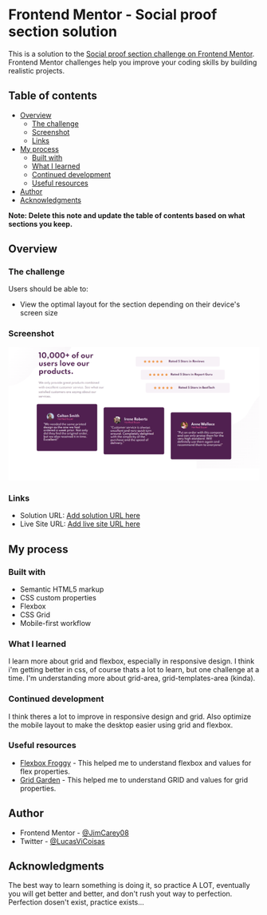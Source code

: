 # Frontend Mentor - Social proof section solution

This is a solution to the [Social proof section challenge on Frontend Mentor](https://www.frontendmentor.io/challenges/social-proof-section-6e0qTv_bA). Frontend Mentor challenges help you improve your coding skills by building realistic projects. 

## Table of contents

- [Overview](#overview)
  - [The challenge](#the-challenge)
  - [Screenshot](#screenshot)
  - [Links](#links)
- [My process](#my-process)
  - [Built with](#built-with)
  - [What I learned](#what-i-learned)
  - [Continued development](#continued-development)
  - [Useful resources](#useful-resources)
- [Author](#author)
- [Acknowledgments](#acknowledgments)

**Note: Delete this note and update the table of contents based on what sections you keep.**

## Overview

### The challenge

Users should be able to:

- View the optimal layout for the section depending on their device's screen size

### Screenshot

![](./images/screenshot.png)


### Links

- Solution URL: [Add solution URL here](https://your-solution-url.com)
- Live Site URL: [Add live site URL here](https://your-live-site-url.com)

## My process

### Built with

- Semantic HTML5 markup
- CSS custom properties
- Flexbox
- CSS Grid
- Mobile-first workflow


### What I learned

I learn more about grid and flexbox, especially in responsive design. I think i'm getting better in css, of course thats a lot to learn, but one challenge at a time. I'm understanding more about grid-area, grid-templates-area (kinda).

### Continued development

I think theres a lot to improve in responsive design and grid. Also optimize the mobile layout to make the desktop easier using grid and flexbox.

### Useful resources

- [Flexbox Froggy](https://flexboxfroggy.com) - This helped me to understand flexbox and values for flex properties.
- [Grid Garden](https://cssgridgarden.com) - This helped me to understand GRID and values for grid properties.


## Author

- Frontend Mentor - [@JimCarey08](https://www.frontendmentor.io/profile/JimCarey08)
- Twitter - [@LucasViCoisas](https://twitter.com/LucasViCoisas)


## Acknowledgments

The best way to learn something is doing it, so practice A LOT, eventually you will get better and better, and don't rush yout way to perfection. Perfection dosen't exist, practice exists...
